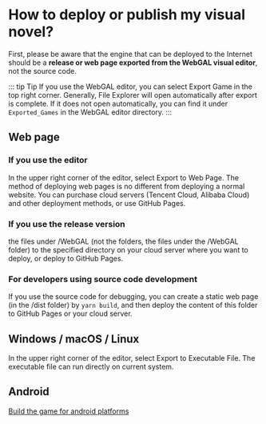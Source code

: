 
# How to deploy or publish my visual novel?

First, please be aware that the engine that can be deployed to the Internet should be a **release or web page exported from the WebGAL visual editor**, not the source code.

::: tip Tip
If you use the WebGAL editor, you can select Export Game in the top right corner. Generally, File Explorer will open automatically after export is complete. If it does not open automatically, you can find it under `Exported_Games` in the WebGAL editor directory.
:::

## Web page

### If you use the **editor**

In the upper right corner of the editor, select Export to Web Page. The method of deploying web pages is no different from deploying a normal website. You can purchase cloud servers (Tencent Cloud, Alibaba Cloud) and other deployment methods, or use GitHub Pages.

### If you use the **release version**

 the files under /WebGAL (not the folders, the files under the /WebGAL folder) to the specified directory on your cloud server where you want to deploy, or deploy to GitHub Pages.

### For developers using **source code development**

If you use the source code for debugging, you can create a static web page (in the /dist folder) by `yarn build`, and then deploy the content of this folder to GitHub Pages or your cloud server.

## Windows / macOS / Linux

In the upper right corner of the editor, select Export to Executable File. The executable file can run directly on current system.

## Android

[Build the game for android platforms](./android.md)
